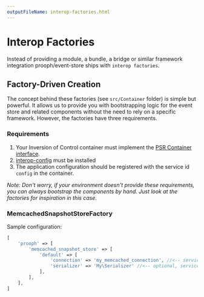 ```yaml
---
outputFileName: interop-factories.html
---
```


# Interop Factories

Instead of providing a module, a bundle, a bridge or similar framework integration prooph/event-store ships with `interop factories`.

## Factory-Driven Creation

The concept behind these factories (see `src/Container` folder) is simple but powerful. It allows us to provide you with bootstrapping logic for the event store and related components
without the need to rely on a specific framework. However, the factories have three requirements.

### Requirements

1. Your Inversion of Control container must implement the [PSR Container interface](https://github.com/php-fig/container).
2. [interop-config](https://github.com/sandrokeil/interop-config) must be installed
3. The application configuration should be registered with the service id `config` in the container.

*Note: Don't worry, if your environment doesn't provide these requirements, you can
always bootstrap the components by hand. Just look at the factories for inspiration in this case.*

### MemcachedSnapshotStoreFactory

Sample configuration:

```php
[
    'prooph' => [
        'memcached_snapshot_store' => [
            'default' => [
                'connection' => 'my_memcached_connection', //<-- service name of your memcached connection
                'serializer' => 'My\Serializer' //<-- optional, service name of a custom serializer
            ],
        ],
    ],
]
```
